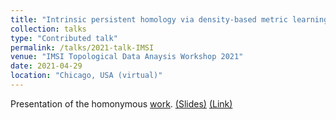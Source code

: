 ```yaml
---
title: "Intrinsic persistent homology via density-based metric learning"
collection: talks
type: "Contributed talk"
permalink: /talks/2021-talk-IMSI
venue: "IMSI Topological Data Anaysis Workshop 2021"
date: 2021-04-29
location: "Chicago, USA (virtual)"
---
```


Presentation of the homonymous [work](https://arxiv.org/abs/2012.07621).
[(Slides)](http://ximenafernandez.github.io/files/IMSI_2021.pdf )
[(Link)](https://www.imsi.institute/topological-data-analysis/)

